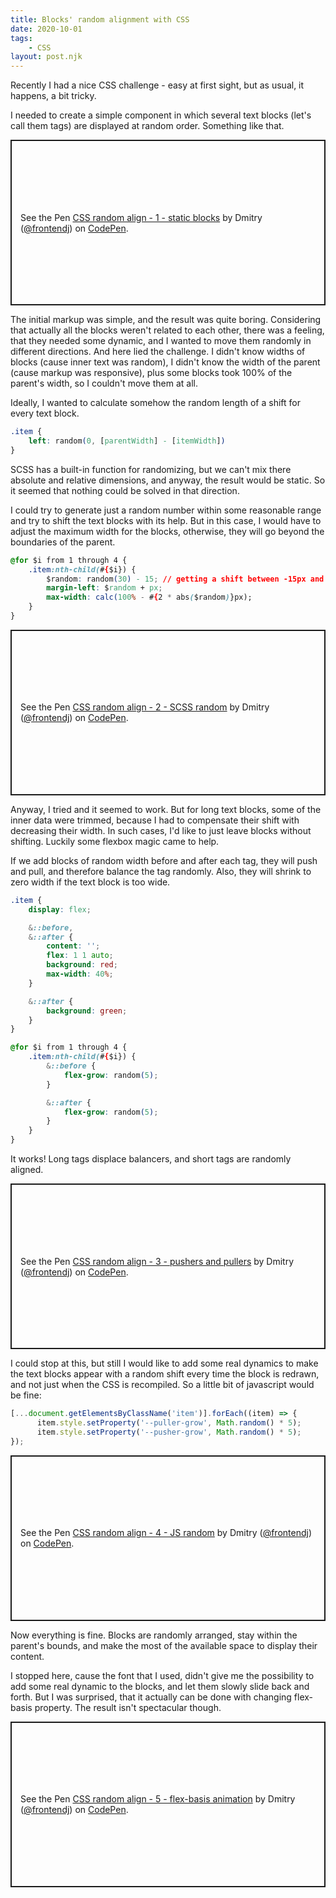 ```yaml
---
title: Blocks' random alignment with CSS
date: 2020-10-01
tags:
    - CSS
layout: post.njk
---
```


<p>Recently I had a nice CSS challenge - easy at first sight, but as usual, it happens, a bit tricky.</p>

<p>I needed to create a simple component in which several text blocks (let's call them tags) are displayed at random order. Something like that.</p>

<div class="snippet">
        <p class="codepen" data-height="265" data-theme-id="light" data-default-tab="css,result" data-user="frontendj" data-slug-hash="KKzzorz" style="height: 265px; box-sizing: border-box; display: flex; align-items: center; justify-content: center; border: 2px solid; margin: 1em 0; padding: 1em;" data-pen-title="CSS random align - 1 - static blocks">
      <span>See the Pen <a href="https://codepen.io/frontendj/pen/KKzzorz">
      CSS random align - 1 - static blocks</a> by Dmitry (<a href="https://codepen.io/frontendj">@frontendj</a>)
      on <a href="https://codepen.io">CodePen</a>.</span>
        </p>
</div>

<p>The initial markup was simple, and the result was quite boring. Considering that actually all the blocks weren't related to each other, there was a feeling, that they needed some dynamic, and I wanted to move them randomly in different directions. And here lied the challenge. I didn't know widths of blocks (cause inner text was random), I didn't know the width of the parent (cause markup was responsive), plus some blocks took 100% of the parent's width, so I couldn't move them at all.</p>

<p>Ideally, I wanted to calculate somehow the random length of a shift for every text block.</p>

``` css
.item {
    left: random(0, [parentWidth] - [itemWidth])
}
```

<p>SCSS has a built-in function for randomizing, but we can't mix there absolute and relative dimensions, and anyway, the result would be static. So it seemed that nothing could be solved in that direction.</p>

<p>I could try to generate just a random number within some reasonable range and try to shift the text blocks with its help. But in this case, I would have to adjust the maximum width for the blocks, otherwise, they will go beyond the boundaries of the parent.</p>

``` css
@for $i from 1 through 4 {
    .item:nth-child(#{$i}) {
        $random: random(30) - 15; // getting a shift between -15px and 15px
        margin-left: $random + px;
        max-width: calc(100% - #{2 * abs($random)}px);
    }
}
```

<div class="snippet">
      <p class="codepen" data-height="265" data-theme-id="light" data-default-tab="css,result" data-user="frontendj" data-slug-hash="PoNNRLr" style="height: 265px; box-sizing: border-box; display: flex; align-items: center; justify-content: center; border: 2px solid; margin: 1em 0; padding: 1em;" data-pen-title="CSS random align - 2 -  SCSS random">
      <span>See the Pen <a href="https://codepen.io/frontendj/pen/PoNNRLr">
      CSS random align - 2 -  SCSS random</a> by Dmitry (<a href="https://codepen.io/frontendj">@frontendj</a>)
      on <a href="https://codepen.io">CodePen</a>.</span>
      </p>
</div>

<p>Anyway, I tried and it seemed to work. But for long text blocks, some of the inner data were trimmed, because I had to compensate their shift with decreasing their width. In such cases, I'd like to just leave blocks without shifting. Luckily some flexbox magic came to help.</p>

<p>If we add blocks of random width before and after each tag, they will push and pull, and therefore balance the tag randomly. Also, they will shrink to zero width if the text block is too wide.</p>

``` css
.item {
    display: flex;

    &::before,
    &::after {
        content: '';
        flex: 1 1 auto;
        background: red;
        max-width: 40%;
    }

    &::after {
        background: green;
    }
}

@for $i from 1 through 4 {
    .item:nth-child(#{$i}) {
        &::before {
            flex-grow: random(5);
        }

        &::after {
            flex-grow: random(5);
        }
    }
}
```

<p>It works! Long tags displace balancers, and short tags are randomly aligned.</p>

<div class="snippet">
      <p class="codepen" data-height="265" data-theme-id="light" data-default-tab="css,result" data-user="frontendj" data-slug-hash="oNxxdgQ" style="height: 265px; box-sizing: border-box; display: flex; align-items: center; justify-content: center; border: 2px solid; margin: 1em 0; padding: 1em;" data-pen-title="CSS random align - 3 - pushers and pullers">
      <span>See the Pen <a href="https://codepen.io/frontendj/pen/oNxxdgQ">
      CSS random align - 3 - pushers and pullers</a> by Dmitry (<a href="https://codepen.io/frontendj">@frontendj</a>)
      on <a href="https://codepen.io">CodePen</a>.</span>
      </p>
</div>

<p>I could stop at this, but still I would like to add some real dynamics to make the text blocks appear with a random shift every time the block is redrawn, and not just when the CSS is recompiled. So a little bit of javascript would be fine:</p>

``` js
[...document.getElementsByClassName('item')].forEach((item) => {
      item.style.setProperty('--puller-grow', Math.random() * 5);
      item.style.setProperty('--pusher-grow', Math.random() * 5);
});
```

<div class="snippet">
      <p class="codepen" data-height="265" data-theme-id="light" data-default-tab="css,result" data-user="frontendj" data-slug-hash="JjXXvRm" style="height: 265px; box-sizing: border-box; display: flex; align-items: center; justify-content: center; border: 2px solid; margin: 1em 0; padding: 1em;" data-pen-title="CSS random align - 4 - JS random">
      <span>See the Pen <a href="https://codepen.io/frontendj/pen/JjXXvRm">
      CSS random align - 4 - JS random</a> by Dmitry (<a href="https://codepen.io/frontendj">@frontendj</a>)
      on <a href="https://codepen.io">CodePen</a>.</span>
      </p>
</div>

<p>Now everything is fine. Blocks are randomly arranged, stay within the parent's bounds, and make the most of the available space to display their content.</p>

<p>I stopped here, cause the font that I used, didn't give me the possibility to add some real dynamic to the blocks, and let them slowly slide back and forth. But I was surprised, that it actually can be done with changing flex-basis property. The result isn't spectacular though.</p>

<div class="snippet">
      <p class="codepen" data-height="265" data-theme-id="light" data-default-tab="css,result" data-user="frontendj" data-slug-hash="WNwoxgL" style="height: 265px; box-sizing: border-box; display: flex; align-items: center; justify-content: center; border: 2px solid; margin: 1em 0; padding: 1em;" data-pen-title="CSS random align - 5 - flex-basis animation">
      <span>See the Pen <a href="https://codepen.io/frontendj/pen/WNwoxgL">
      CSS random align - 5 - flex-basis animation</a> by Dmitry (<a href="https://codepen.io/frontendj">@frontendj</a>)
      on <a href="https://codepen.io">CodePen</a>.</span>
      </p>
      <script async src="https://static.codepen.io/assets/embed/ei.js"></script>
</div>
